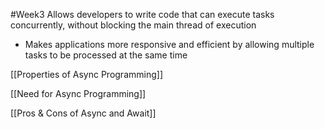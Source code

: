 #Week3 
Allows developers to write code that can execute tasks concurrently, without blocking the main thread of execution
- Makes applications more responsive and efficient by allowing multiple tasks to be processed at the same time

[[Properties of Async Programming]]

[[Need for Async Programming]]

[[Pros & Cons of Async and Await]]

